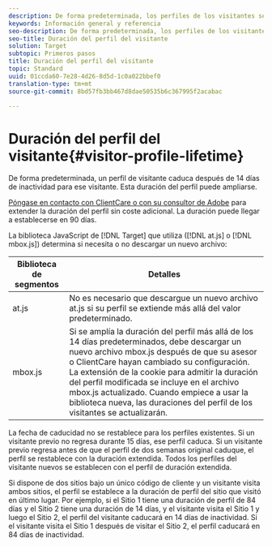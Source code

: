 ```yaml
---
description: De forma predeterminada, los perfiles de los visitantes se almacenan durante 14 días. Esta duración del perfil puede ampliarse.
keywords: Información general y referencia
seo-description: De forma predeterminada, los perfiles de los visitantes se almacenan durante 14 días. Esta duración del perfil puede ampliarse.
seo-title: Duración del perfil del visitante
solution: Target
subtopic: Primeros pasos
title: Duración del perfil del visitante
topic: Standard
uuid: 01ccda60-7e28-4d26-8d5d-1c0a022bbef0
translation-type: tm+mt
source-git-commit: 8bd57fb3bb467d8dae50535b6c367995f2acabac

---
```



# Duración del perfil del visitante{#visitor-profile-lifetime}

De forma predeterminada, un perfil de visitante caduca después de 14 días de inactividad para ese visitante. Esta duración del perfil puede ampliarse.

[Póngase en contacto con ClientCare o con su consultor de Adobe](../../cmp-resources-and-contact-information.md#reference_ACA3391A00EF467B87930A450050077C) para extender la duración del perfil sin coste adicional. La duración puede llegar a establecerse en 90 días.

La biblioteca JavaScript de [!DNL Target] que utiliza ([!DNL at.js] o [!DNL mbox.js]) determina si necesita o no descargar un nuevo archivo:

| Biblioteca de segmentos | Detalles |
|--- |--- |
| at.js | No es necesario que descargue un nuevo archivo at.js si su perfil se extiende más allá del valor predeterminado. |
| mbox.js | Si se amplía la duración del perfil más allá de los 14 días predeterminados, debe descargar un nuevo archivo mbox.js después de que su asesor o ClientCare hayan cambiado su configuración. La extensión de la cookie para admitir la duración del perfil modificada se incluye en el archivo mbox.js actualizado. Cuando empiece a usar la biblioteca nueva, las duraciones del perfil de los visitantes se actualizarán. |

La fecha de caducidad no se restablece para los perfiles existentes. Si un visitante previo no regresa durante 15 días, ese perfil caduca. Si un visitante previo regresa antes de que el perfil de dos semanas original caduque, el perfil se restablece con la duración extendida. Todos los perfiles del visitante nuevos se establecen con el perfil de duración extendida.

Si dispone de dos sitios bajo un único código de cliente y un visitante visita ambos sitios, el perfil se establece a la duración de perfil del sitio que visitó en último lugar. Por ejemplo, si el Sitio 1 tiene una duración de perfil de 84 días y el Sitio 2 tiene una duración de 14 días, y el visitante visita el Sitio 1 y luego el Sitio 2, el perfil del visitante caducará en 14 días de inactividad. Si el visitante visita el Sitio 1 después de visitar el Sitio 2, el perfil caducará en 84 días de inactividad.
